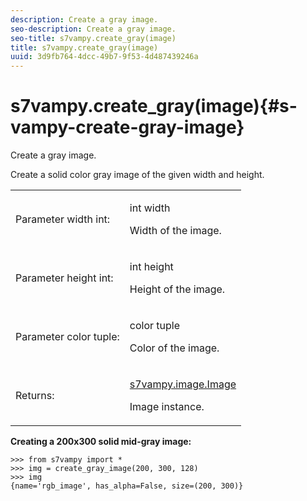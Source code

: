 ```yaml
---
description: Create a gray image.
seo-description: Create a gray image.
seo-title: s7vampy.create_gray(image)
title: s7vampy.create_gray(image)
uuid: 3d9fb764-4dcc-49b7-9f53-4d487439246a
---
```


# s7vampy.create_gray(image){#s-vampy-create-gray-image}

Create a gray image.

Create a solid color gray image of the given width and height.

<table id="table_71A9B9E94D4C412181518BB5937C75BD"> 
 <tbody> 
  <tr> 
   <td colname="col1"> <p>Parameter width int: </p> </td> 
   <td colname="col2"> <p><span class="codeph"> int width</span> </p> <p>Width of the image. </p> </td> 
  </tr> 
  <tr> 
   <td colname="col1"> <p>Parameter height int: </p> </td> 
   <td colname="col2"> <p><span class="codeph"> int height</span> </p> <p>Height of the image. </p> </td> 
  </tr> 
  <tr> 
   <td colname="col1"> <p>Parameter color tuple: </p> </td> 
   <td colname="col2"> <p><span class="codeph"> color tuple</span> </p> <p>Color of the image. </p> </td> 
  </tr> 
  <tr> 
   <td> <p> Returns: </p> </td> 
   <td> <p><span class="codeph"><a href="../../c-s7vampy-api-reference/c-classes/c-classes-image/r-class-s7vampy.image.image.md#reference-9f763e9b74dc47549877ee15bd0cdb94" format="dita" scope="local"> s7vampy.image.Image</a></span> </p> <p>Image instance. </p> </td> 
  </tr> 
 </tbody> 
</table>

**Creating a 200x300 solid mid-gray image:**

```
>>> from s7vampy import *
>>> img = create_gray_image(200, 300, 128)
>>> img
{name='rgb_image', has_alpha=False, size=(200, 300)} 
```

